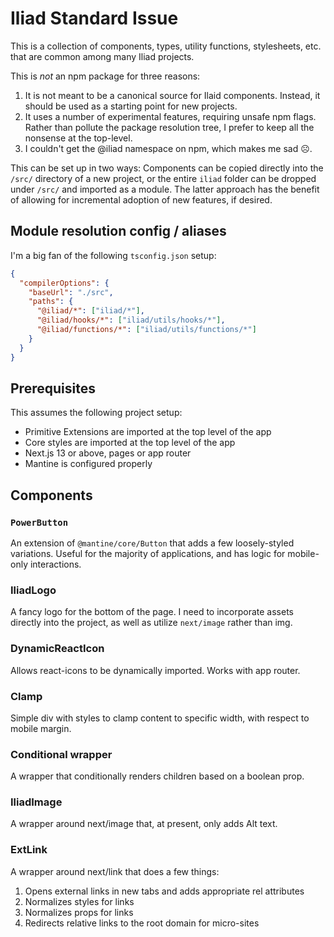 # Iliad Standard Issue

This is a collection of components, types, utility functions, stylesheets, etc. that are common among many Iliad projects.

This is _not_ an npm package for three reasons:

1. It is not meant to be a canonical source for Ilaid components. Instead, it should be used as a starting point for new projects.
2. It uses a number of experimental features, requiring unsafe npm flags. Rather than pollute the package resolution tree, I prefer to keep all the nonsense at the top-level.
3. I couldn't get the @iliad namespace on npm, which makes me sad ☹️.

This can be set up in two ways: Components can be copied directly into the `/src/` directory of a new project, or the entire `iliad` folder can be dropped under `/src/` and imported as a module. The latter approach has the benefit of allowing for incremental adoption of new features, if desired.

## Module resolution config / aliases

I'm a big fan of the following `tsconfig.json` setup:

```json
{
  "compilerOptions": {
    "baseUrl": "./src",
    "paths": {
      "@iliad/*": ["iliad/*"],
      "@iliad/hooks/*": ["iliad/utils/hooks/*"],
      "@iliad/functions/*": ["iliad/utils/functions/*"]
    }
  }
}
```

## Prerequisites

This assumes the following project setup:

- Primitive Extensions are imported at the top level of the app
- Core styles are imported at the top level of the app
- Next.js 13 or above, pages or app router
- Mantine is configured properly

## Components

### `PowerButton`

An extension of `@mantine/core/Button` that adds a few loosely-styled variations. Useful for the majority of applications, and has logic for mobile-only interactions.

### IliadLogo

A fancy logo for the bottom of the page. I need to incorporate assets directly into the project, as well as utilize `next/image` rather than img.

### DynamicReactIcon

Allows react-icons to be dynamically imported. Works with app router.

### Clamp

Simple div with styles to clamp content to specific width, with respect to mobile margin.

### Conditional wrapper

A wrapper that conditionally renders children based on a boolean prop.

### IliadImage

A wrapper around next/image that, at present, only adds Alt text.

### ExtLink

A wrapper around next/link that does a few things:

1. Opens external links in new tabs and adds appropriate rel attributes
2. Normalizes styles for links
3. Normalizes props for links
4. Redirects relative links to the root domain for micro-sites
